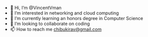 - 👋 Hi, I’m @VincentVman
- 👀 I’m interested in networking and cloud computing
- 🌱 I’m currently learning an honors degree in Computer Science
- 💞️ I’m looking to collaborate on coding
- 📫 How to reach me chibukirav@gmail.com

<!---
VincentVman/VincentVman is a ✨ special ✨ repository because its `README.md` (this file) appears on your GitHub profile.
You can click the Preview link to take a look at your changes.
--->
